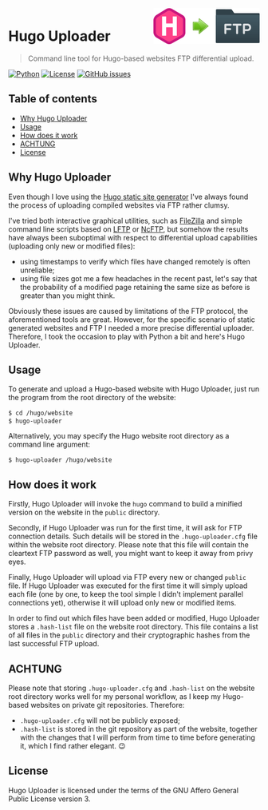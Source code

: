 <a href="https://www.bernardi.cloud/">
    <img src=".readme-files/hugo-uploader-logo-72.png" alt="Hugo Uploader logo" title="Hugo Uploader" align="right" height="72" />
</a>

# Hugo Uploader
> Command line tool for Hugo-based websites FTP differential upload.

[![Python](https://img.shields.io/badge/python-v3.7+-blue.svg)](https://www.python.org)
[![License](https://img.shields.io/github/license/bernarpa/hugo-uploader.svg)](https://opensource.org/licenses/AGPL-3.0)
[![GitHub issues](https://img.shields.io/github/issues/bernarpa/hugo-uploader.svg)](https://github.com/bernarpa/hugo-uploader/issues)

## Table of contents

- [Why Hugo Uploader](#why-hugo-uploader)
- [Usage](#usage)
- [How does it work](#how-does-it-work)
- [ACHTUNG](#achtung)
- [License](#license)

## Why Hugo Uploader

Even though I love using the [Hugo static site generator](https://gohugo.io/) I've always found the process of uploading compiled websites via FTP rather clumsy.

I've tried both interactive graphical utilities, such as [FileZilla](https://filezilla-project.org/) and simple command line scripts based on [LFTP](http://lftp.yar.ru/) or [NcFTP](https://www.ncftp.com/), but somehow the results have always been suboptimal with respect to differential upload capabilities (uploading only new or modified files):
  
  - using timestamps to verify which files have changed remotely is often unreliable;
  - using file sizes got me a few headaches in the recent past, let's say that the probability of a modified page retaining the same size as before is greater than you might think.

Obviously these issues are caused by limitations of the FTP protocol, the aforementioned tools are great. However, for the specific scenario of static generated websites and FTP I needed a more precise differential uploader. Therefore, I took the occasion to play with Python a bit and here's Hugo Uploader.

## Usage

To generate and upload a Hugo-based website with Hugo Uploader, just run the program from the root directory of the website:

    $ cd /hugo/website
    $ hugo-uploader

Alternatively, you may specify the Hugo website root directory as a command line argument:

    $ hugo-uploader /hugo/website

## How does it work

Firstly, Hugo Uploader will invoke the `hugo` command to build a minified version on the website in the `public` directory.

Secondly, if Hugo Uploader was run for the first time, it will ask for FTP connection details. Such details will be stored in the `.hugo-uploader.cfg` file within the website root directory. Please note that this file will contain the cleartext FTP password as well, you might want to keep it away from privy eyes.

Finally, Hugo Uploader will upload via FTP every new or changed `public` file. If Hugo Uploader was executed for the first time it will simply upload each file (one by one, to keep the tool simple I didn't implement parallel connections yet), otherwise it will upload only new or modified items.

In order to find out which files have been added or modified, Hugo Uploader stores a `.hash-list` file on the website root directory. This file contains a list of all files in the `public` directory and their cryptographic hashes from the last successful FTP upload.

## ACHTUNG

Please note that storing `.hugo-uploader.cfg` and `.hash-list` on the website root directory works well for my personal workflow, as I keep my Hugo-based websites on private git repositories. Therefore:

  - `.hugo-uploader.cfg` will not be publicly exposed;
  - `.hash-list` is stored in the git repository as part of the website, together with the changes that I will perform from time to time before generating it, which I find rather elegant. :wink:

## License

Hugo Uploader is licensed under the terms of the GNU Affero General Public License version 3.
